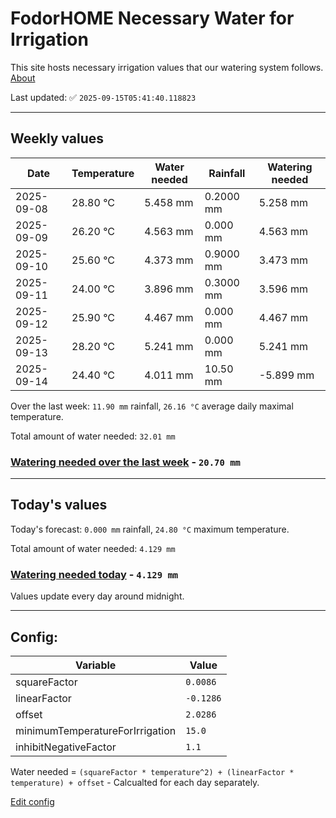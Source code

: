 # FodorHOME Necessary Water for Irrigation

This site hosts necessary irrigation values that our watering system follows. [About](https://github.com/redyau/irrigation)

Last updated: ✅ `2025-09-15T05:41:40.118823`

---

## Weekly values

| Date | Temperature | Water needed | Rainfall | Watering needed |
|-----|-----|-----|-----|-----|
| 2025-09-08 | 28.80 °C | 5.458 mm | 0.2000 mm | 5.258 mm |
| 2025-09-09 | 26.20 °C | 4.563 mm | 0.000 mm | 4.563 mm |
| 2025-09-10 | 25.60 °C | 4.373 mm | 0.9000 mm | 3.473 mm |
| 2025-09-11 | 24.00 °C | 3.896 mm | 0.3000 mm | 3.596 mm |
| 2025-09-12 | 25.90 °C | 4.467 mm | 0.000 mm | 4.467 mm |
| 2025-09-13 | 28.20 °C | 5.241 mm | 0.000 mm | 5.241 mm |
| 2025-09-14 | 24.40 °C | 4.011 mm | 10.50 mm | -5.899 mm |


Over the last week: `11.90 mm` rainfall, `26.16 °C` average daily maximal temperature.

Total amount of water needed: `32.01 mm`

### [Watering needed over the last week](lastweek.txt) - `20.70 mm`

---

## Today's values

Today's forecast: `0.000 mm` rainfall, `24.80 °C` maximum temperature.

Total amount of water needed: `4.129 mm`

### [Watering needed today](today.txt) - `4.129 mm`

Values update every day around midnight.

---

## Config:

| Variable | Value |
|-----|-----|
| squareFactor | `0.0086` |
| linearFactor | `-0.1286` |
| offset | `2.0286` |
| minimumTemperatureForIrrigation | `15.0` |
| inhibitNegativeFactor | `1.1` |

Water needed = `(squareFactor * temperature^2) + (linearFactor * temperature) + offset` - Calcualted for each day separately.

[Edit config](https://github.com/RedyAu/irrigation/edit/main/config.json)
